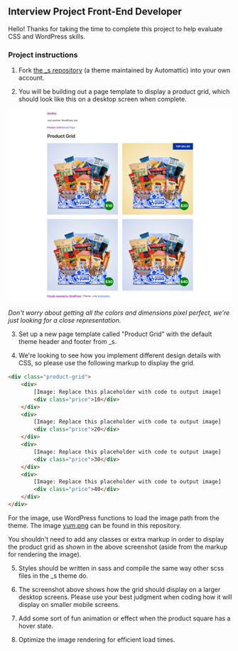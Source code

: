 ## Interview Project Front-End Developer

Hello! Thanks for taking the time to complete this project to help evaluate CSS and WordPress skills.

### Project instructions

1. Fork [the _s repository](https://github.com/Automattic/_s) (a theme maintained by Automattic) into your own account.

2. You will be building out a page template to display a product grid, which should look like this on a desktop screen when complete.

![Product Grid Screenshot](screenshot.png)

*Don't worry about getting all the colors and dimensions pixel perfect, we're just looking for a close representation.*

3. Set up a new page template called "Product Grid" with the default theme header and footer from _s.

4. We're looking to see how you implement different design details with CSS, so please use the following markup to display the grid.

```html
<div class="product-grid">
    <div>
        [Image: Replace this placeholder with code to output image]
        <div class="price">10</div>
    </div>
    <div>
        [Image: Replace this placeholder with code to output image]
        <div class="price">20</div>
    </div>
    <div>
        [Image: Replace this placeholder with code to output image]
        <div class="price">30</div>
    </div>
    <div>
        [Image: Replace this placeholder with code to output image]
        <div class="price">40</div>
    </div>
</div>
```

For the image, use WordPress functions to load the image path from the theme. The image [yum.png](yum.png) can be found in this repository.

You shouldn't need to add any classes or extra markup in order to display the product grid as shown in the above screenshot (aside from the markup for rendering the image).

5. Styles should be written in sass and compile the same way other scss files in the _s theme do.

6. The screenshot above shows how the grid should display on a larger desktop screens. Please use your best judgment when coding how it will display on smaller mobile screens.

7. Add some sort of fun animation or effect when the product square has a hover state.

8. Optimize the image rendering for efficient load times.